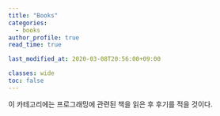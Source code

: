 ```yaml
---
title: "Books"
categories:
  - books
author_profile: true
read_time: true

last_modified_at: 2020-03-08T20:56:00+09:00

classes: wide
toc: false
---
```


이 카테고리에는 프로그래밍에 관련된 책을 읽은 후 후기를 적을 것이다.
